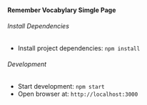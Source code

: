 #### Remember Vocabylary Simgle Page

###### Install Dependencies
- Install project dependencies: `npm install`

###### Development
- Start development: `npm start`
- Open browser at: `http://localhost:3000`
